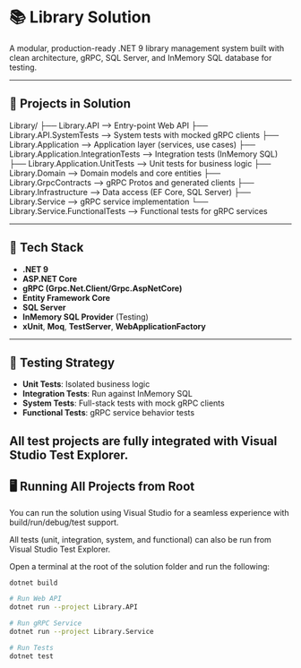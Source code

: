 # 📚 Library Solution

A modular, production-ready .NET 9 library management system built with clean architecture, gRPC, SQL Server, and InMemory SQL database for testing.

---

## 🧱 Projects in Solution

Library/
├── Library.API                     --> Entry-point Web API
├── Library.API.SystemTests         --> System tests with mocked gRPC clients
├── Library.Application             --> Application layer (services, use cases)
├── Library.Application.IntegrationTests --> Integration tests (InMemory SQL)
├── Library.Application.UnitTests   --> Unit tests for business logic
├── Library.Domain                  --> Domain models and core entities
├── Library.GrpcContracts           --> gRPC Protos and generated clients
├── Library.Infrastructure          --> Data access (EF Core, SQL Server)
├── Library.Service                 --> gRPC service implementation
└── Library.Service.FunctionalTests --> Functional tests for gRPC services



---

## 🚀 Tech Stack

- **.NET 9**
- **ASP.NET Core**
- **gRPC (Grpc.Net.Client/Grpc.AspNetCore)**
- **Entity Framework Core**
- **SQL Server**
- **InMemory SQL Provider** (Testing)
- **xUnit**, **Moq**, **TestServer**, **WebApplicationFactory**

---

## 🧪 Testing Strategy

- **Unit Tests**: Isolated business logic
- **Integration Tests**: Run against InMemory SQL
- **System Tests**: Full-stack tests with mock gRPC clients
- **Functional Tests**: gRPC service behavior tests

All test projects are fully integrated with Visual Studio Test Explorer.
---

## 🖥️ Running All Projects from Root

You can run the solution using Visual Studio for a seamless experience with build/run/debug/test support.

All tests (unit, integration, system, and functional) can also be run from Visual Studio Test Explorer.

Open a terminal at the root of the solution folder and run the following:

```bash
dotnet build

# Run Web API
dotnet run --project Library.API

# Run gRPC Service
dotnet run --project Library.Service

# Run Tests
dotnet test


